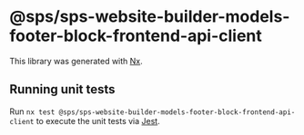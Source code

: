 # @sps/sps-website-builder-models-footer-block-frontend-api-client

This library was generated with [Nx](https://nx.dev).

## Running unit tests

Run `nx test @sps/sps-website-builder-models-footer-block-frontend-api-client` to execute the unit tests via [Jest](https://jestjs.io).
